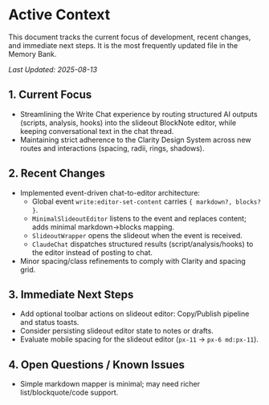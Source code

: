 # Active Context

This document tracks the current focus of development, recent changes, and immediate next steps. It is the most frequently updated file in the Memory Bank.

_Last Updated: 2025-08-13_

## 1. Current Focus

- Streamlining the Write Chat experience by routing structured AI outputs (scripts, analysis, hooks) into the slideout BlockNote editor, while keeping conversational text in the chat thread.
- Maintaining strict adherence to the Clarity Design System across new routes and interactions (spacing, radii, rings, shadows).

## 2. Recent Changes

- Implemented event-driven chat-to-editor architecture:
  - Global event `write:editor-set-content` carries `{ markdown?, blocks? }`.
  - `MinimalSlideoutEditor` listens to the event and replaces content; adds minimal markdown→blocks mapping.
  - `SlideoutWrapper` opens the slideout when the event is received.
  - `ClaudeChat` dispatches structured results (script/analysis/hooks) to the editor instead of posting to chat.
- Minor spacing/class refinements to comply with Clarity and spacing grid.

## 3. Immediate Next Steps

- Add optional toolbar actions on slideout editor: Copy/Publish pipeline and status toasts.
- Consider persisting slideout editor state to notes or drafts.
- Evaluate mobile spacing for the slideout editor (`px-11` → `px-6 md:px-11`).

## 4. Open Questions / Known Issues

- Simple markdown mapper is minimal; may need richer list/blockquote/code support.
